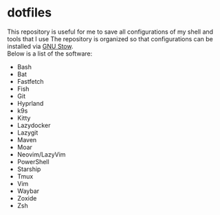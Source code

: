 # dotfiles

This repository is useful for me to save all configurations of my shell and tools that I use 
The repository is organized so that configurations can be installed via [GNU Stow](https://www.gnu.org/software/stow/).  
Below is a list of the software:  

- Bash
- Bat
- Fastfetch
- Fish
- Git
- Hyprland
- k9s
- Kitty
- Lazydocker
- Lazygit
- Maven
- Moar
- Neovim/LazyVim
- PowerShell
- Starship
- Tmux
- Vim
- Waybar
- Zoxide
- Zsh
